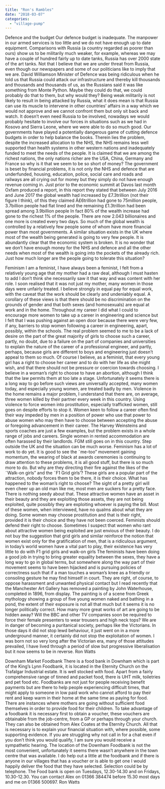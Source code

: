 ```yaml
---
title: "Ron's Rambles"
date: "2018-03-07"
categories: 
  - "village-pump"
---
```


Defence and the budget Our defence budget is inadequate. The manpower in our armed services is too little and we do not have enough up to date equipment. Comparisons with Russia (a country regarded as poorer than ours) show us to be militarily much weaker, for example, whereas we may have a couple of hundred fairly up to date tanks, Russia has over 2000 state of the art tanks. Not that I believe that we are under threat from Russia, even though our newspapers and some of our politicians like to imply that we are. David Williamson Minister of Defence was being ridiculous when he told us that Russia could attack our infrastructure and thereby kill thousands and thousands and thousands of us, as the Russians said it was like something from Monte Python. Maybe they could do that, we could probably do that to them, but why would they? Being weak militarily is not likely to result in being attacked by Russia, what it does mean is that Russia can use its muscle to intervene in other countries’ affairs in a way which we would not approve and we cannot confront them but only sit back and watch. It doesn’t even need Russia to be involved, nowadays we would probably hesitate to involve our forces in situations such as we had in Kosovo and Sierra Leone, where we were able to do so much good. Our governments have played a potentially dangerous game of cutting defence budgets in order to help balance the books. Therein lies the problem, despite the increased allocation to the NHS, the NHS remains less well supported than health systems in other western nations and inadequately funded to meet the needs of the people. It is claimed that we are among the richest nations, the only nations richer are the USA, China, Germany and France so why is it that we seem to be so short of money? The government is beset by financial problems, it is not only the NHS and defence that are underfunded, housing, education, police, social care and roads and railways are all crying out for money but they simply do not have enough revenue coming in. Just prior to the economic summit at Davos last month Oxfam produced a report, in this report they stated that between July 2016 and June 2017 the global wealth had increased by £7.3trillion (not their figure I think), of this they claimed Â£6trillion had gone to 75million people, 3.7billion people had flat lined and the remaining £1.3trillion had been spread among 3.9billion people In fact 80% of the wealth increase had gone to the richest 1% of the people. There are now 2.043 billionaires and one more is created every two days. So much of the global wealth is controlled by a relatively few people some of whom have more financial power than most governments. A similar situation exists in the UK where most of the wealth being generated is going to very few people. It is abundantly clear that the economic system is broken. It is no wonder that we don’t have enough money for the NHS and defence and all the other needs when most of the wealth is going into the pockets of the already rich. Just how much longer are the people going to tolerate this situation?

Feminism I am a feminist, I have always been a feminist, I felt from a relatively young age that my mother had a raw deal, although I must hasten to add I don’t think she necessarily saw it that way and was content with her role. I soon realised that it was not just my mother, many women in those days were unfairly treated. I believe strongly in equal pay for equal work, with the caveat that the work should be clearly and undeniably equal. A corollary of these views is that there should be no discrimination on the grounds of gender and that both sexes (and homosexuals) are equal at work and in the home. Throughout my career I did what I could to encourage more women to take up a career in engineering and science but I felt that I was pushing against an open door because there were very few, if any, barriers to stop women following a career in engineering, apart, possibly, within the schools. The real problem seemed to me to be a lack of desire on the part of the great majority of girls to choose such a career, partly, no doubt, due to a failure on the part of companies and universities to explain the nature of the career of a professional engineer, and partly, perhaps, because girls are different to boys and engineering just doesn’t appeal to them so much. Of course I believe, as a feminist, that every young girl has a right to choose her career and to do with her life as she might wish, and that there should not be pressure or coercion towards choosing. I believe in a woman’s right to choose to have an abortion, although I think that the law permits them at too late a stage. Unfortunately it seems there is a long way to go before such views are universally accepted, many women today, and especially young women, are treated badly by men. Violence in the home remains a major problem, I understand that there are, on average, three women killed by their partner every week in this country. Using violence to force women into prostitution, especially trafficked women, still goes on despite efforts to stop it. Women keen to follow a career often find their way impeded by men in a position of power who use that power to abuse women who may then have to choose between accepting the abuse or foregoing advancement in their career. The Harvey Weinsteins and sports coaches are just a few examples, but the problem exists in a whole range of jobs and careers. Single women in rented accommodation are often harassed by their landlords. FGM still goes on in this country. Step outside the UK and the situation can be much worse. Feminism has a lot of work to do yet. It is good to see the ˜me-too” movement gaining momentum, the wearing of black at awards ceremonies is continuing to draw attention to these problems, it is all good stuff, but there is so much more to do. But why are they directing their fire against the likes of the ˜Walk-on girls” and the ˜F1 Grid girls’? These girls are a popular part of the attraction, nobody forces them to be there, it is their choice. What has happened to the woman’s right to choose? The sight of a pretty girl will even cheer up an old man like me, most men are suckers for a pretty face. There is nothing seedy about that. These attractive women have an asset in their beauty and they are exploiting those assets, they are not being exploited, quite possibly they are exploiting whoever is paying the bill. Most of these women, when interviewed, have no qualms about what they are doing. Some women may choose prostitution and that is their right, provided it is their choice and they have not been coerced. Feminists should defend their right to choose. Sometimes I suspect that women who rant about attractive women being exploited are just envious of their beauty. I do not buy the suggestion that grid girls and similar reinforce the notion that women exist only for the gratification of men, that is a ridiculous argument, in today’s world women have a vital part to play, their existence has very little to do with F1 grid girls and walk-on girls The feminists have been doing a good job in trying to bring greater equality between the sexes, they have a long way to go in global terms, but somewhere along the way part of their movement seems to have been hijacked and is pursuing policies of correctness such that if a man touches a woman’s knee as a friendly or consoling gesture he may find himself in court. They are right, of course, to oppose harassment and unwanted physical contact but I read recently that the Manchester Art Gallery has removed a painting by John Waterhouse, completed in 1896, from display. The painting is of a scene from Greek mythology showing a group of five young women naked and bathing in a pond, the extent of their exposure is not all that much but it seems it is no longer politically correct. How many more great works of art are going to be hidden away? Will the BBC and other TV companies soon be required to force their female presenters to wear trousers and high neck tops? We are in danger of becoming a puritanical society, perhaps like the Victorians. In those days it did not stop lewd behaviour, it just went on in a more underground manner, it certainly did not stop the exploitation of women. I was born not so very long after the Victorian era, many of those attitudes prevailed, I have lived through a period of slow but progressive liberalisation but it now seems to be in reverse. Ron Watts

Downham Market Foodbank There is a food bank in Downham which is part of the King’s Lynn Foodbank, it is located in the Eternity Church on the Trafalgar Industrial estate. It is well stocked with food. Apart from a fairly comprehensive range of tinned and packet food, there is UHT milk, toiletries and pet food etc. Foodbanks are not just for people receiving benefit payments but are there to help people experiencing difficult times, that might apply to someone in low paid work who cannot afford to pay their rent and keep warm in their home at the same time as paying for food. There are instances where mothers are going without sufficient food themselves in order to provide food for their children. To take advantage of a foodbank it is necessary first to obtain a voucher, these vouchers are obtainable from the job-centre, from a GP or perhaps through your church. They can also be obtained from Alex Coates at the Eternity Church. All that is necessary is to explain your financial situation with, where possible, some supporting evidence. If you are struggling why not call in for a chat even if you don’t think you would qualify, I am sure you would receive a sympathetic hearing. The location of the Downham Foodbank is not the most convenient, unfortunately it seems there wasn’t anywhere in the town centre that was available. I do help out a little at the foodbank and if there is anyone in our villages that has a voucher or is able to get one I would happily deliver the food that they have selected. Selection could be by telephone. The Food bank is open on Tuesdays, 12.30-14.30 and on Fridays, 10.30-12.30. You can contact Alex on 01366 384474 before 15.30 most days and me on 01366 500697. Ron Watts
